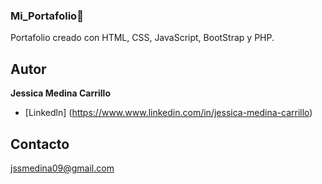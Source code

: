 ### Mi_Portafolio📝
Portafolio creado con HTML, CSS, JavaScript, BootStrap y PHP.

## Autor
**Jessica Medina Carrillo**

* [Linkedln] (https://www.www.linkedin.com/in/jessica-medina-carrillo)

## Contacto
jssmedina09@gmail.com

